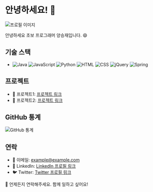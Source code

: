 # 안녕하세요! 👋

![프로필 이미지](이미지_링크_또는_경로)

안녕하세요 초보 프로그래머 양승재입니다. 😄

## 기술 스택
- ![Java](https://img.shields.io/badge/Java-007396?style=flat-square&logo=java&logoColor=white)
 ![JavaScript](https://img.shields.io/badge/JavaScript-F7DF1E?style=flat-square&logo=javascript&logoColor=black)
 ![Python](https://img.shields.io/badge/Python-3776AB?style=flat-square&logo=python&logoColor=white)
 ![HTML](https://img.shields.io/badge/HTML5-E34F26?style=flat-square&logo=html5&logoColor=white)
 ![CSS](https://img.shields.io/badge/CSS3-1572B6?style=flat-square&logo=css3&logoColor=white)
 ![jQuery](https://img.shields.io/badge/jQuery-0769AD?style=flat-square&logo=jquery&logoColor=white)
 ![Spring](https://img.shields.io/badge/Spring-6DB33F?style=flat-square&logo=spring&logoColor=white)


## 프로젝트
- 🌟 프로젝트1: [프로젝트 링크](프로젝트_링크)
- 🌟 프로젝트2: [프로젝트 링크](프로젝트_링크)

## GitHub 통계
![GitHub 통계](https://github-readme-stats.vercel.app/api?username=GitHub_사용자_이름&show_icons=true&theme=radical)

## 연락
- 📧 이메일: example@example.com
- 💼 LinkedIn: [LinkedIn 프로필 링크](LinkedIn_프로필_링크)
- 🐦 Twitter: [Twitter 프로필 링크](Twitter_프로필_링크)

💬 언제든지 연락해주세요. 함께 일하고 싶어요!

